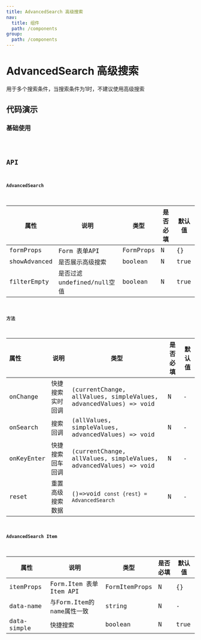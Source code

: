 ```yaml
---
title: AdvancedSearch 高级搜索
nav:
  title: 组件
  path: /components
group:
  path: /components
---
```


# AdvancedSearch 高级搜索

用于多个搜索条件，当搜索条件为1时，不建议使用高级搜索

## 代码演示

### 基础使用

<code src="./demos/index.tsx" />

## API

#### AdvancedSearch
| 属性         | 说明             | 类型      | 是否必填 | 默认值 |
| ------------ | ---------------- | --------- | -------- | ------ |
| formProps    | Form 表单API     | FormProps | N        | {}     |
| showAdvanced | 是否展示高级搜索 | boolean   | N        | true  |
| filterEmpty | 是否过滤undefined/null空值 | boolean   | N        | true  |



#### 方法

| 属性       | 说明             | 类型                                               | 是否必填 | 默认值 |
| :--------- | ---------------- | -------------------------------------------------- | -------- | ------ |
| onChange   | 快捷搜索实时回调 | (currentChange, allValues, simpleValues, advancedValues) => void | N        | -      |
| onSearch   | 搜索回调         | (allValues, simpleValues, advancedValues) => void                              | N        | -      |
| onKeyEnter | 快捷搜索回车回调 | (currentChange, allValues, simpleValues, advancedValues) => void                             | N        | -      |
| reset | 重置高级搜索数据 | ()=>void     `const {rest} = AdvancedSearch` | N        | -      |



#### AdvancedSearch Item
| 属性        | 说明                      | 类型          | 是否必填 | 默认值 |
| ----------- | ------------------------- | ------------- | -------- | ------ |
| itemProps   | Form.Item 表单Item API    | FormItemProps | N        | {}     |
| data-name   | 与Form.Item的name属性一致 | string        | N        | -      |
| data-simple | 快捷搜索                  | boolean       | N        | true   |

